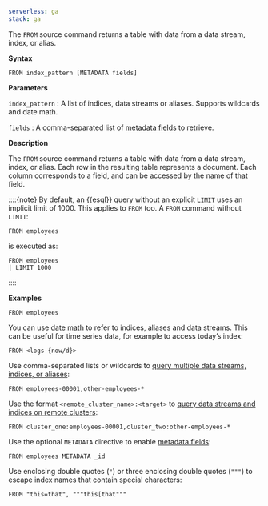 ```yaml {applies_to}
serverless: ga
stack: ga
```

The `FROM` source command returns a table with data from a data stream, index,
or alias.

**Syntax**

```esql
FROM index_pattern [METADATA fields]
```

**Parameters**

`index_pattern`
:   A list of indices, data streams or aliases. Supports wildcards and date math.

`fields`
:   A comma-separated list of [metadata fields](/reference/query-languages/esql/esql-metadata-fields.md) to retrieve.

**Description**

The `FROM` source command returns a table with data from a data stream, index,
or alias. Each row in the resulting table represents a document. Each column
corresponds to a field, and can be accessed by the name of that field.

::::{note}
By default, an {{esql}} query without an explicit [`LIMIT`](#esql-limit) uses an implicit
limit of 1000. This applies to `FROM` too. A `FROM` command without `LIMIT`:

```esql
FROM employees
```

is executed as:

```esql
FROM employees
| LIMIT 1000
```

::::


**Examples**

```esql
FROM employees
```

You can use [date math](/reference/elasticsearch/rest-apis/api-conventions.md#api-date-math-index-names) to refer to indices, aliases
and data streams. This can be useful for time series data, for example to access
today’s index:

```esql
FROM <logs-{now/d}>
```

Use comma-separated lists or wildcards to
[query multiple data streams, indices, or aliases](elasticsearch://reference/query-languages/esql/esql-multi-index.md):

```esql
FROM employees-00001,other-employees-*
```

Use the format `<remote_cluster_name>:<target>` to
[query data streams and indices on remote clusters](elasticsearch://reference/query-languages/esql/esql-cross-clusters.md):

```esql
FROM cluster_one:employees-00001,cluster_two:other-employees-*
```

Use the optional `METADATA` directive to enable
[metadata fields](/reference/query-languages/esql/esql-metadata-fields.md):

```esql
FROM employees METADATA _id
```

Use enclosing double quotes (`"`) or three enclosing double quotes (`"""`) to escape index names
that contain special characters:

```esql
FROM "this=that", """this[that"""
```
